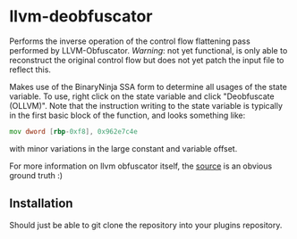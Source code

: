 llvm-deobfuscator
=================

Performs the inverse operation of the control flow flattening pass performed by
LLVM-Obfuscator. *Warning*: not yet functional, is only able to reconstruct the original
control flow but does not yet patch the input file to reflect this.

Makes use of the BinaryNinja SSA form to determine all usages of the state variable. To
use, right click on the state variable and click "Deobfuscate (OLLVM)".  Note that the
instruction writing to the state variable is typically in the first basic block of the
function, and looks something like:

```asm
mov dword [rbp-0xf8], 0x962e7c4e
```

with minor variations in the large constant and variable offset.

For more information on llvm obfuscator itself, the [source][llvm-obfuscator] is an
obvious ground truth :)

## Installation

Should just be able to git clone the repository into your plugins repository.

[llvm-obfuscator]: https://github.com/obfuscator-llvm/obfuscator/tree/llvm-4.0/lib/Transforms/Obfuscation
